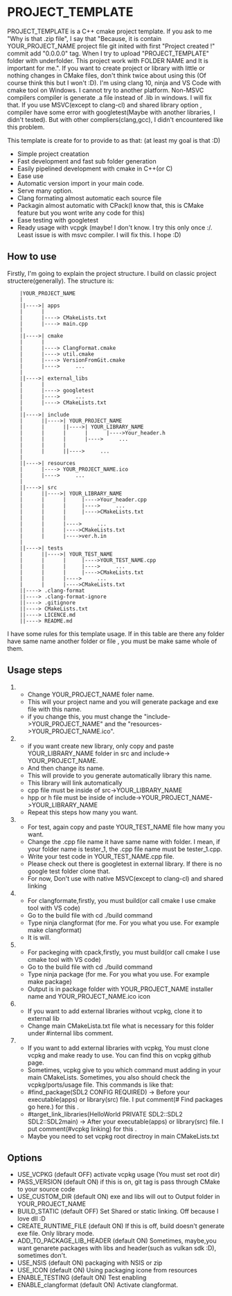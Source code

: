 # PROJECT_TEMPLATE

PROJECT_TEMPLATE is a C++ cmake project template. If you ask to me "Why is that .zip file", I say that "Because, it is contain YOUR_PROJECT_NAME project file git inited with first "Project created !" commit add "0.0.0.0" tag. When I try to upload "PROJECT_TEMPLATE" folder with underfolder. This project work with FOLDER NAME and It is important for me.". If you want to create project or library with little or nothing changes in CMake files, don't think twice about using this (Of course think this but I won't :D). I'm using clang 10, ninja and VS Code with cmake tool on Windows. I cannot try to another platform. Non-MSVC compilers compiler is generate .a file instead of .lib in windows. I will fix that. If you use MSVC(except to clang-cl) and shared library option , compiler have some error with googletest(Maybe with another libraries, I didn't tested). But with other compliers(clang,gcc), I didn't encountered like this problem.

This template is create for to provide to as that:
(at least my goal is that :D)

* Simple project creatation
* Fast development and fast sub folder generation
* Easily pipelined development with cmake in C++(or C)
* Ease use
* Automatic version import in your main code.
* Serve many option.
* Clang formating almost automatic each source file
* Packagin almost automatic with CPack(I know that, this is CMake feature but you wont write any code for this)
* Ease testing with googletest
* Ready usage with vcpgk (maybe! I don't know.  I try this only once :/. Least issue is with msvc compiler. I will fix this. I hope :D)



## How to use

Firstly, I'm going to explain the project structure. I build on classic project structere(generally). The structure is:

        |YOUR_PROJECT_NAME
        |
        ||---->| apps
        |      |
        |      |----> CMakeLists.txt
        |      |----> main.cpp
        |
        ||---->| cmake
        |      |
        |      |----> ClangFormat.cmake
        |      |----> util.cmake
        |      |----> VersionFromGit.cmake
        |      |---->     ...
        |
        ||---->| external_libs
        |      |
        |      |----> googletest
        |      |---->     ...
        |      |----> CMakeLists.txt
        |
        ||---->| include
        |      ||---->| YOUR_PROJECT_NAME
        |      |      ||---->| YOUR_LIBRARY_NAME
        |      |      |      |      |---->Your_header.h
        |      |      |      |---->     ...
        |      |      |
        |      |      ||---->     ...
        |
        ||---->| resources
        |      |----> YOUR_PROJECT_NAME.ico
        |      |---->     ...
        |
        ||---->| src
        |      ||---->| YOUR_LIBRARY_NAME
        |      |      |     |---->Your_header.cpp
        |      |      |     |---->     ...
        |      |      |     |---->CMakeLists.txt
        |      |      |
        |      |      |---->     ...
        |      |      |---->CMakeLists.txt
        |      |      |---->ver.h.in
        |
        ||---->| tests
        |      ||---->| YOUR_TEST_NAME
        |      |      |     |---->YOUR_TEST_NAME.cpp
        |      |      |     |---->     ...
        |      |      |     |---->CMakeLists.txt
        |      |      |---->     ...
        |      |      |---->CMakeLists.txt
        ||----> .clang-format
        ||----> .clang-format-ignore
        ||----> .gitignore
        ||----> CMakeLists.txt
        ||----> LICENCE.md
        ||----> README.md

I have some rules for this template usage. If in this table are there any folder have same name another folder or file , you must be make same whole of them. 

## Usage steps

1.  * Change YOUR_PROJECT_NAME foler name. 
    * This will your project name and you will generate package and exe file with this name. 
    * if you change this, you must change the "include->YOUR_PROJECT_NAME" and the "resources->YOUR_PROJECT_NAME.ico".

2.  * if you want create new library, only copy and paste YOUR_LIBRARY_NAME folder in src and  include-> YOUR_PROJECT_NAME.
    * And then change its name. 
    * This will provide to you generate automatically library this name.
    * This library will link automatically
    * cpp file must be inside of src->YOUR_LIBRARY_NAME
    * hpp or h file must be inside of include->YOUR_PROJECT_NAME->YOUR_LIBRARY_NAME
    * Repeat this steps how many you want.

3.  * For test, again copy and paste YOUR_TEST_NAME file how many you want.
    * Change the .cpp file name it have same name with folder. I mean, if your folder name is tester_1, the .cpp file name must be tester_1.cpp.
    * Write your test code in YOUR_TEST_NAME.cpp file.
    * Please check out there is googletest in external library. If there is no google test folder clone that.
    * For now, Don't use with native MSVC(except to clang-cl) and shared linking

4.  * For clangformate,firstly, you must build(or call cmake I use cmake tool with VS code)
    * Go to the build file with cd ./build command
    * Type ninja clangformat (for me. For you what you use. For example make clangformat)
    * It is will.

5.  * For packeging with cpack,firstly, you must build(or call cmake I use cmake tool with VS code)
    * Go to the build file with cd ./build command
    * Type ninja package (for me. For you what you use. For example make package)
    * Output is in package folder with YOUR_PROJECT_NAME installer name and YOUR_PROJECT_NAME.ico icon

6.  * If you want to add external libraries without vcpkg, clone it to external lib
    * Change main CMakeLista.txt file what is necessary for this folder under #internal libs comment.

7. * If you want to add external libraries with vcpkg, You must clone vcpkg and make ready to use. You can find this on vcpkg github page.
    * Sometimes, vcpkg give to you which command must adding in your main CMakeLists. Sometimes, you also should check the vcpkg/ports/usage file. This commands is like that:
    * #find_package(SDL2 CONFIG REQUIRED) -> Before your executable(apps) or library(src) file. I put comment(# Find packages go here.) for this .
    * #target_link_libraries(HelloWorld PRIVATE SDL2::SDL2 SDL2::SDL2main) -> After your executable(apps) or library(src) file. I put comment(#vcpkg linking) for this .
    * Maybe you need to set vcpkg root directroy in main CMakeLists.txt


 ## Options

 * USE_VCPKG (default OFF) activate vcpkg usage (You must set root dir)
 * PASS_VERSION (default ON) if this is on, git tag is pass through CMake to your source code
 * USE_CUSTOM_DIR (default ON) exe and libs will out to Output folder in YOUR_PROJECT_NAME
 * BUILD_STATIC (default OFF) Set Shared or static linking. Off because I love dll :D
 * CREATE_RUNTIME_FILE (default ON) If this is off, build doesn't generate exe file. Only library mode.
 * ADD_TO_PACKAGE_LIB_HEADER (default ON) Sometimes, maybe,you want genarete packages with libs and header(such as vulkan sdk :D), sometimes don't.
 * USE_NSIS (default ON) packaging with NSIS or zip 
 * USE_ICON (default ON) Using packaging icone from resources
 * ENABLE_TESTING (default ON) Test enabling
 * ENABLE_clangformat (default ON) Activate clangformat.

